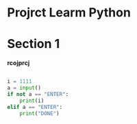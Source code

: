 # Projrct Learm Python

# Section 1

**rcojprcj**
```python

i = 1111
a = input()
if not a == "ENTER":
    print(i)
elif a == "ENTER":
    print("DONE")

```